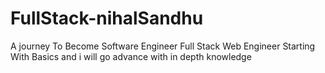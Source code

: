 # FullStack-nihalSandhu
A journey To Become Software Engineer Full Stack Web Engineer 
Starting With Basics and i will go advance with in depth knowledge
